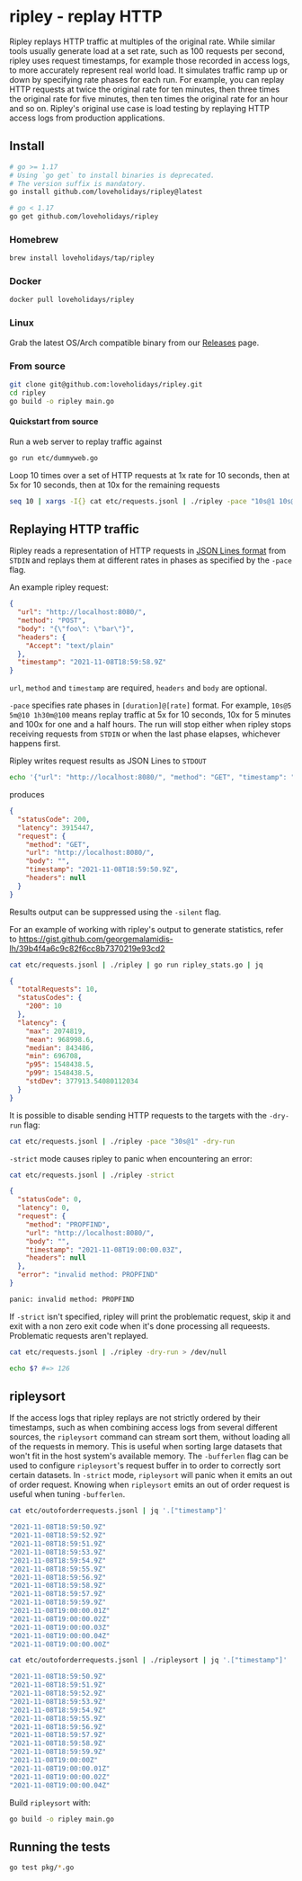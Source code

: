 # ripley - replay HTTP

Ripley replays HTTP traffic at multiples of the original rate. While similar tools usually generate load at a set rate, such as 100 requests per second, ripley uses request timestamps, for example those recorded in access logs, to more accurately represent real world load. It simulates traffic ramp up or down by specifying rate phases for each run. For example, you can replay HTTP requests at twice the original rate for ten minutes, then three times the original rate for five minutes, then ten times the original rate for an hour and so on. Ripley's original use case is load testing by replaying HTTP access logs from production applications.

## Install

```bash
# go >= 1.17
# Using `go get` to install binaries is deprecated.
# The version suffix is mandatory.
go install github.com/loveholidays/ripley@latest

# go < 1.17
go get github.com/loveholidays/ripley
```

### Homebrew

```bash
brew install loveholidays/tap/ripley
```

### Docker
```bash
docker pull loveholidays/ripley
```

### Linux
Grab the latest OS/Arch compatible binary from our [Releases](https://github.com/loveholidays/ripley/releases) page.

### From source
```bash
git clone git@github.com:loveholidays/ripley.git
cd ripley
go build -o ripley main.go
```

#### Quickstart from source
Run a web server to replay traffic against

```bash
go run etc/dummyweb.go
```

Loop 10 times over a set of HTTP requests at 1x rate for 10 seconds, then at 5x for 10 seconds, then at 10x for the remaining requests

```bash
seq 10 | xargs -I{} cat etc/requests.jsonl | ./ripley -pace "10s@1 10s@5 1h@10"
```

## Replaying HTTP traffic

Ripley reads a representation of HTTP requests in [JSON Lines format](https://jsonlines.org/) from `STDIN` and replays them at different rates in phases as specified by the `-pace` flag.

An example ripley request:

```JSON
{
  "url": "http://localhost:8080/",
  "method": "POST",
  "body": "{\"foo\": \"bar\"}",
  "headers": {
    "Accept": "text/plain"
  },
  "timestamp": "2021-11-08T18:59:58.9Z"
}
```

`url`, `method` and `timestamp` are required, `headers` and `body` are optional.

`-pace` specifies rate phases in `[duration]@[rate]` format. For example, `10s@5 5m@10 1h30m@100` means replay traffic at 5x for 10 seconds, 10x for 5 minutes and 100x for one and a half hours. The run will stop either when ripley stops receiving requests from `STDIN` or when the last phase elapses, whichever happens first.

Ripley writes request results as JSON Lines to `STDOUT`

```bash
echo '{"url": "http://localhost:8080/", "method": "GET", "timestamp": "2021-11-08T18:59:50.9Z"}' | ./ripley | jq
```

produces

```JSON
{
  "statusCode": 200,
  "latency": 3915447,
  "request": {
    "method": "GET",
    "url": "http://localhost:8080/",
    "body": "",
    "timestamp": "2021-11-08T18:59:50.9Z",
    "headers": null
  }
}
```

Results output can be suppressed using the `-silent` flag.

For an example of working with ripley's output to generate statistics, refer to https://gist.github.com/georgemalamidis-lh/39b4f4a6c9c82f6cc8b7370219e93cd2

```bash
cat etc/requests.jsonl | ./ripley | go run ripley_stats.go | jq
```

```JSON
{
  "totalRequests": 10,
  "statusCodes": {
    "200": 10
  },
  "latency": {
    "max": 2074819,
    "mean": 968998.6,
    "median": 843486,
    "min": 696708,
    "p95": 1548438.5,
    "p99": 1548438.5,
    "stdDev": 377913.54080112034
  }
}
```

It is possible to disable sending HTTP requests to the targets with the `-dry-run` flag:

```bash
cat etc/requests.jsonl | ./ripley -pace "30s@1" -dry-run
```

`-strict` mode causes ripley to panic when encountering an error:

```bash
cat etc/requests.jsonl | ./ripley -strict
```

```JSON
{
  "statusCode": 0,
  "latency": 0,
  "request": {
    "method": "PROPFIND",
    "url": "http://localhost:8080/",
    "body": "",
    "timestamp": "2021-11-08T19:00:00.03Z",
    "headers": null
  },
  "error": "invalid method: PROPFIND"
}
```

```bash
panic: invalid method: PROPFIND
```

If `-strict` isn't specified, ripley will print the problematic request, skip it and exit with a non zero exit code when it's done processing all requeests. Problematic requests aren't replayed.

```bash
cat etc/requests.jsonl | ./ripley -dry-run > /dev/null
```
```bash
echo $? #=> 126
```

## ripleysort

If the access logs that ripley replays are not strictly ordered by their timestamps, such as when combining access logs from several different sources, the `ripleysort` command can stream sort them, without loading all of the requests in memory. This is useful when sorting large datasets that won't fit in the host system's available memory. The `-bufferlen` flag can be used to configure `ripleysort`'s request buffer in to order to correctly sort certain datasets. In `-strict` mode, `ripleysort` will panic when it emits an out of order request. Knowing when `ripleysort` emits an out of order request is useful when tuning `-bufferlen`.

```bash
cat etc/outoforderrequests.jsonl | jq '.["timestamp"]'
```
```bash
"2021-11-08T18:59:50.9Z"
"2021-11-08T18:59:52.9Z"
"2021-11-08T18:59:51.9Z"
"2021-11-08T18:59:53.9Z"
"2021-11-08T18:59:54.9Z"
"2021-11-08T18:59:55.9Z"
"2021-11-08T18:59:56.9Z"
"2021-11-08T18:59:58.9Z"
"2021-11-08T18:59:57.9Z"
"2021-11-08T18:59:59.9Z"
"2021-11-08T19:00:00.01Z"
"2021-11-08T19:00:00.02Z"
"2021-11-08T19:00:00.03Z"
"2021-11-08T19:00:00.04Z"
"2021-11-08T19:00:00.00Z"
```
```bash
cat etc/outoforderrequests.jsonl | ./ripleysort | jq '.["timestamp"]'
```
```bash
"2021-11-08T18:59:50.9Z"
"2021-11-08T18:59:51.9Z"
"2021-11-08T18:59:52.9Z"
"2021-11-08T18:59:53.9Z"
"2021-11-08T18:59:54.9Z"
"2021-11-08T18:59:55.9Z"
"2021-11-08T18:59:56.9Z"
"2021-11-08T18:59:57.9Z"
"2021-11-08T18:59:58.9Z"
"2021-11-08T18:59:59.9Z"
"2021-11-08T19:00:00Z"
"2021-11-08T19:00:00.01Z"
"2021-11-08T19:00:00.02Z"
"2021-11-08T19:00:00.04Z"
```

Build `ripleysort` with:
```bash
go build -o ripley main.go
```


## Running the tests

```bash
go test pkg/*.go
```

